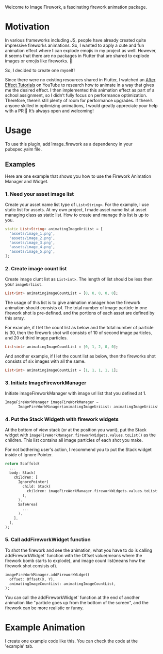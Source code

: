 Welcome to Image Firework, a fascinating firework animation package.

# Motivation
In various frameworks including JS, people have already created quite impressive fireworks animations. So, I wanted to apply a cute and fun animation effect where I can explode emojis in my project as well. However, it seems that there are no packages in Flutter that are shared to explode images or emojis like fireworks. 🥲

So, I decided to create one myself!

Since there were no existing resources shared in Flutter, I watched an  [After Effect Tutorials](https://www.youtube.com/watch?v=tGeYQlrbdGk&t=4s) on YouTube to research how to animate in a way that gives me the desired effect. I then implemented this animation effect as part of a school assignment, so I didn’t fully focus on performance optimization. Therefore, there’s still plenty of room for performance upgrades. If there’s anyone skilled in optimizing animations, I would greatly appreciate your help with a PR 🥰 It’s always open and welcoming!


# Usage
To use this plugin, add ìmage_firework as a dependency in your pubspec.yalm file.

## Examples
Here are one example that shows you how to use the Firework Animation Manager and Widget.

### 1. Need your asset image list
Create your asset name list type of `List<String>`. For the example, I use static list for assets. At my own project, I made asset name list at asset managing class as static list. How to create and manage this list is up to you.

```dart
static List<String> animatingImageUriList = [
  'assets/image_1.png',
  'assets/image_2.png',
  'assets/image_3.png',
  'assets/image_4.png',
  'assets/image_5.png',
];
```
### 2. Create image count list
Create image clunt list as `List<int>`. The length of list should be less then your `imageUrlList`. 

```dart
List<int> animatingImageCountList = [0, 0, 0, 0, 0];
```

The usage of this list is to give animation manager how the firework animation should consists of. The total number of image particle in one firework shot is pre-defined. and the portions of each asset are defined by this array.

For example, if I let the count list as below and the total number of particle is 30, then the firework shot will consists of 10 of second image particles, and 20 of third image particles.
```dart
List<int> animatingImageCountList = [0, 1, 2, 0, 0];
```

And another example, if I let the count list as below, then the fireworks shot consists of six images with all the same.
```dart
List<int> animatingImageCountList = [1, 1, 1, 1, 1];
```

### 3. Initiate ImageFireworkManager
Initiate imageFireworkManager with image url list that you defined at 1.
```dart
ImageFireWorkManager imageFireWorkManager =
      ImageFireWorkManager(animatingImageUriList: animatingImageUriList);
```

### 4. Put the Stack Widgeth with firework widgets
At the bottom of view stack (or at the position you want), put the Stack widget with `imageFireWorkManager.fireworkWidgets.values.toList()` as the children. This list contains all image particles of each shot you make. 

For not bothering user's action, I recommend you to put the Stack widget inside of Ignore Pointer.
```dart
return Scaffold(
  ...
  body: Stack(
    children: [
      IgnorePointer(
        child: Stack(
          children: imageFireWorkManager.fireworkWidgets.values.toList(),
        ),
      ),
      SafeArea(
        ...
      ),
    ],
  ),
);
```

### 5. Call addFireworkWidget function
To shot the firework and see the animation, what you have to do is calling àddFireworkWidget` function with the Offset value(means where the firework bomb starts to explode), and image count list(means how the firework shot consists of).
```dart
imageFireWorkManager.addFireworkWidget(
  offset: Offset(X, Y),
  animatingImageCountList: animatingImageCountList,
);
```

You can call the àddFireworkWidget` function at the end of another animation like "particle goes up from the bottom of the screen", and the firework can be more realistic or funny.

# Example Animation
I create one example code like this. You can check the code at the 'example' tab. 

